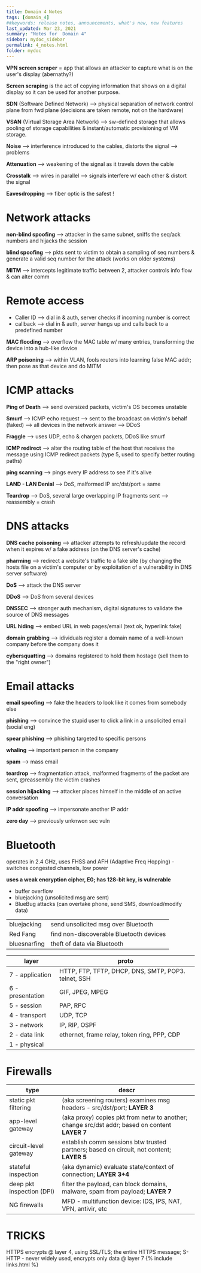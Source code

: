 ```yaml
---
title: Domain 4 Notes
tags: [domain_4]
##keywords: release notes, announcements, what's new, new features
last_updated: Mar 23, 2021
summary: "Notes for  Domain 4"
sidebar: mydoc_sidebar
permalink: 4_notes.html
folder: mydoc
---
```


**VPN screen scraper** = app that allows an attacker to capture what is on the user's display (abernathy?)

**Screen scraping** is the act of copying information that shows on a digital display so it can be used for another purpose.

**SDN** (Software Defined Network) --> physical separation of network control plane from fwd plane (decisions are taken remote, not on the hardware)

**VSAN** (Virtual Storage Area Network) --> sw-defined storage that allows pooling of storage capabilities & instant/automatic provisioning of VM storage.

**Noise** --> interference introduced to the cables, distorts the signal --> problems

**Attenuation** --> weakening of the signal as it travels down the cable

**Crosstalk** --> wires in parallel --> signals interfere w/ each other & distort the signal

**Eavesdropping** --> fiber optic is the safest !

# Network attacks

**non-blind spoofing** --> attacker in the same subnet, sniffs the seq/ack numbers and hijacks the session

**blind spoofing** --> pkts sent to victim to obtain a sampling of seq numbers & generate a valid seq number for the attack (works on older systems)

**MITM** --> intercepts legitimate traffic between 2, attacker controls info flow & can alter comm

# Remote access
- Caller ID --> dial in & auth, server checks if incoming number is correct
- callback --> dial in & auth, server hangs up and calls back to a predefined number

**MAC flooding** --> overflow the MAC table w/ many entries, transforming the device into a hub-like device

**ARP poisoning** --> within VLAN, fools routers into learning false MAC addr; then pose as that device and do MITM

# ICMP attacks

**Ping of Death** --> send oversized packets, victim's OS becomes unstable

**Smurf** --> ICMP echo request --> sent to the broadcast on victim's behalf (faked) --> all devices in the network answer --> DDoS

**Fraggle** --> uses UDP, echo & chargen packets, DDoS like smurf

**ICMP redirect** --> alter the routing table of the host that receives the message using ICMP redirect packets (type 5, used to specify better routing paths)

**ping scanning** --> pings every IP address to see if it's alive

**LAND - LAN Denial** --> DoS, malformed IP src/dst/port = same

**Teardrop** --> DoS, several large overlapping IP fragments sent --> reassembly = crash

# DNS attacks

**DNS cache poisoning** --> attacker attempts to refresh/update the record when it expires w/ a fake address (on the DNS server's cache)

**pharming** --> redirect a website's traffic to a fake site (by changing the hosts file on a victim's computer or by exploitation of a vulnerability in DNS server software)

**DoS** --> attack the DNS server

**DDoS** --> DoS from several devices

**DNSSEC** --> stronger auth mechanism, digital signatures to validate the source of DNS messages

**URL hiding** --> embed URL in web pages/email (text ok, hyperlink fake)

**domain grabbing** --> idividuals register a domain name of a well-known company before the company does it

**cybersquatting** --> domains registered to hold them hostage (sell them to the "right owner")

# Email attacks

**email spoofing** --> fake the headers to look like it comes from somebody else

**phishing** --> convince the stupid user to click a link in a unsolicited email (social eng)

**spear phishing** --> phishing targeted to specific persons

**whaling** --> important person in the company 

**spam** --> mass email


**teardrop** --> fragmentation attack, malformed fragments of the packet are sent, @reassembly the victim crashes

**session hijacking** --> attacker places himself in the middle of an active conversation

**IP addr spoofing** --> impersonate another IP addr

**zero day** --> previously unknwon sec vuln

# Bluetooth

operates in 2.4 GHz, uses FHSS and AFH (Adaptive Freq Hopping) - switches congested channels, low power

**uses a weak encryption cipher, E0; has 128-bit key, is vulnerable**
- buffer overflow
- bluejacking (unsolicited msg are sent)
- BlueBug attacks (can overtake phone, send SMS, download/modify data)


|||
|-|-|
|bluejacking|send unsolicited msg over Bluetooth|
|Red Fang|find non-discoverable Bluetooth devices|
|bluesnarfing|theft of data via Bluetooth|

|layer|proto|
|-|-|
|7 - application|HTTP, FTP, TFTP, DHCP, DNS, SMTP, POP3. telnet, SSH|
|6 - presentation|GIF, JPEG, MPEG|
|5 - session|PAP, RPC|
|4 - transport|UDP, TCP|
|3 - network|IP, RIP, OSPF|
|2 - data link|ethernet, frame relay, token ring, PPP, CDP|
|1 - physical||


# Firewalls

|type|descr|
|-|-|
|static pkt filtering |(aka screening routers) examines msg headers - src/dst/port; **LAYER 3**|
|app-level gateway|(aka proxy) copies pkt from netw to another; change src/dst addr; based on content **LAYER 7**|
|circuit-level gateway|establish comm sessions btw trusted partners; based on circuit, not content; **LAYER 5**|
|stateful inspection|(aka dynamic) evaluate state/context of connection; **LAYER 3+4**|
|deep pkt inspection (DPI)|filter the payload, can block domains, malware, spam from payload; **LAYER 7**|
|NG firewalls|MFD - multifunction device: IDS, IPS, NAT, VPN, antivir, etc|


# TRICKS

HTTPS encrypts @ layer 4, using SSL/TLS; the entire HTTPS message; S-HTTP - never widely used, encrypts only data @ layer 7
{% include links.html %}
